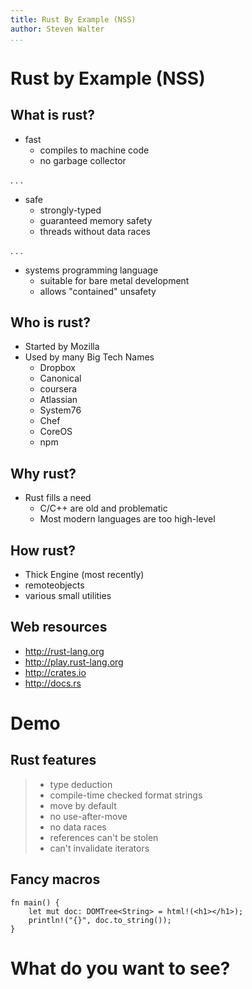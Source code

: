 ```yaml
---
title: Rust By Example (NSS)
author: Steven Walter
...
```


# Rust by Example (NSS)

## What is rust?
- fast
    - compiles to machine code
    - no garbage collector

. . .

- safe
    - strongly-typed
    - guaranteed memory safety
    - threads without data races

. . .

- systems programming language
    - suitable for bare metal development
    - allows "contained" unsafety

## Who is rust?
- Started by Mozilla
- Used by many Big Tech Names
    - Dropbox
    - Canonical
    - coursera
    - Atlassian
    - System76
    - Chef
    - CoreOS
    - npm

## Why rust?
- Rust fills a need
    - C/C++ are old and problematic
    - Most modern languages are too high-level

## How rust?
- Thick Engine (most recently)
- remoteobjects
- various small utilities

## Web resources
- http://rust-lang.org
- http://play.rust-lang.org
- http://crates.io
- http://docs.rs

# Demo

## Rust features
> - type deduction
> - compile-time checked format strings
> - move by default
> - no use-after-move
> - no data races
> - references can't be stolen
> - can't invalidate iterators

## Fancy macros

~~~~ {.rust}
fn main() {
    let mut doc: DOMTree<String> = html!(<h1></h1>);
    println!("{}", doc.to_string());
}
~~~~~

# What do you want to see?

